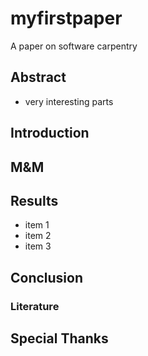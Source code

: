 # myfirstpaper
A paper on software carpentry

## Abstract

  - very interesting parts

## Introduction

## M&M

## Results
  - item 1
  - item 2
  - item 3

## Conclusion

### Literature

## Special Thanks
